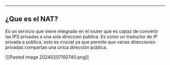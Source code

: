 
---
## ¿Que es el NAT?

Es un servicio que viene integrado en el router que es capaz de convertir las IPS privadas a una sola direccion publica. Es como un traductor de IP privada a publica, esto es crucial ya que permite que varias direcciones privadas compartan una única dirección pública.

![[Pasted image 20240207192740.png]]
